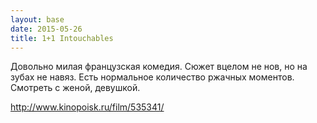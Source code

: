```yaml
---
layout: base
date: 2015-05-26
title: 1+1 Intouchables
---
```


Довольно милая французская комедия. Сюжет вцелом не нов, но на зубах не навяз.
Есть нормальное количество ржачных моментов.
Смотреть с женой, девушкой.

<http://www.kinopoisk.ru/film/535341/>
